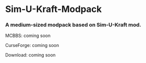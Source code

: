 # Sim-U-Kraft-Modpack
### A medium-sized modpack based on Sim-U-Kraft mod.

MCBBS: coming soon

CurseForge: coming soon

Download: coming soon
